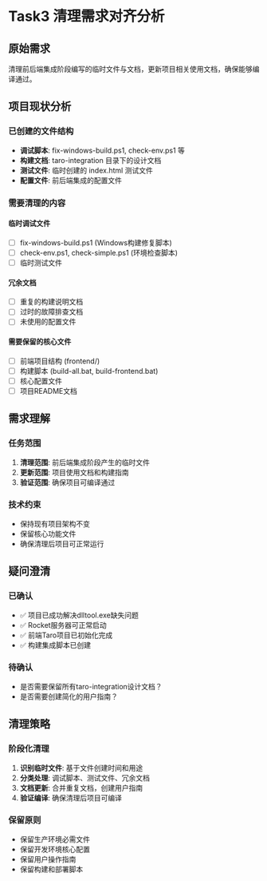 # Task3 清理需求对齐分析

## 原始需求
清理前后端集成阶段编写的临时文件与文档，更新项目相关使用文档，确保能够编译通过。

## 项目现状分析

### 已创建的文件结构
- **调试脚本**: fix-windows-build.ps1, check-env.ps1 等
- **构建文档**: taro-integration 目录下的设计文档
- **测试文件**: 临时创建的 index.html 测试文件
- **配置文件**: 前后端集成的配置文件

### 需要清理的内容

#### 临时调试文件
- [ ] fix-windows-build.ps1 (Windows构建修复脚本)
- [ ] check-env.ps1, check-simple.ps1 (环境检查脚本)
- [ ] 临时测试文件

#### 冗余文档
- [ ] 重复的构建说明文档
- [ ] 过时的故障排查文档
- [ ] 未使用的配置文件

#### 需要保留的核心文件
- [ ] 前端项目结构 (frontend/)
- [ ] 构建脚本 (build-all.bat, build-frontend.bat)
- [ ] 核心配置文件
- [ ] 项目README文档

## 需求理解

### 任务范围
1. **清理范围**: 前后端集成阶段产生的临时文件
2. **更新范围**: 项目使用文档和构建指南
3. **验证范围**: 确保项目可编译通过

### 技术约束
- 保持现有项目架构不变
- 保留核心功能文件
- 确保清理后项目可正常运行

## 疑问澄清

### 已确认
- ✅ 项目已成功解决dlltool.exe缺失问题
- ✅ Rocket服务器可正常启动
- ✅ 前端Taro项目已初始化完成
- ✅ 构建集成脚本已创建

### 待确认
- 是否需要保留所有taro-integration设计文档？
- 是否需要创建简化的用户指南？

## 清理策略

### 阶段化清理
1. **识别临时文件**: 基于文件创建时间和用途
2. **分类处理**: 调试脚本、测试文件、冗余文档
3. **文档更新**: 合并重复文档，创建用户指南
4. **验证编译**: 确保清理后项目可编译

### 保留原则
- 保留生产环境必需文件
- 保留开发环境核心配置
- 保留用户操作指南
- 保留构建和部署脚本